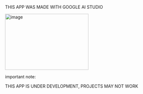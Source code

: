 THIS APP WAS MADE WITH GOOGLE AI STUDIO

<img width="274" height="184" alt="image" src="https://github.com/user-attachments/assets/d6147d83-cef9-49c0-a4bf-87c10cde4141" />

important note:

THIS APP IS UNDER DEVELOPMENT, PROJECTS MAY NOT WORK
